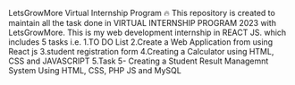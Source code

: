 LetsGrowMore Virtual Internship Program 🔥
This repository is created to maintain all the task done in VIRTUAL INTERNSHIP PROGRAM 2023 with LetsGrowMore. This is my web development internship in REACT JS. which includes 5 tasks i.e.
1.TO DO List
2.Create a Web Application from using React js
3.student registration form
4.Creating a Calculator using HTML, CSS and JAVASCRIPT
5.Task 5- Creating a Student Result Managemnt System Using HTML, CSS, PHP JS and MySQL
